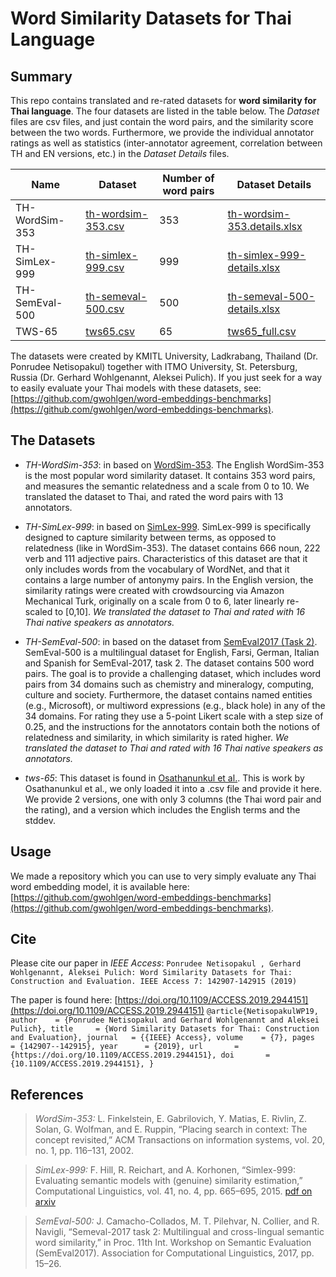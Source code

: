 
# Word Similarity Datasets for Thai Language

## Summary

This repo contains translated and re-rated datasets for **word similarity for Thai language**.
The four datasets are listed in the table below. The *Dataset* files are csv files, and just contain
the word pairs, and the similarity score between the two words.
Furthermore, we provide the individual annotator ratings as well as statistics (inter-annotator agreement,
correlation between TH and EN versions, etc.) in the *Dataset Details* files.   



|Name            | Dataset  | Number of word pairs   | Dataset Details |
|----------------| ------------- | -------------- | ------------- |
|TH-WordSim-353  | [th-wordsim-353.csv](th-wordsim-353.csv)  | 353  | [th-wordsim-353.details.xlsx](th-wordsim-353.details.xlsx)|
|TH-SimLex-999   | [th-simlex-999.csv](th-simlex-999.csv)    | 999  | [th-simlex-999-details.xlsx](th-simlex-999-details.xlsx)  |
|TH-SemEval-500  | [th-semeval-500.csv](th-semeval-500.csv)  | 500  | [th-semeval-500-details.xlsx](th-semeval-500-details.xlsx)|  
|TWS-65          | [tws65.csv](tws65.csv)                    | 65   | [tws65_full.csv](tws65_full.csv)                          |  

The datasets were created by KMITL University, Ladkrabang, Thailand (Dr. Ponrudee Netisopakul) together with ITMO University, St. Petersburg, Russia (Dr. Gerhard Wohlgenannt,
Aleksei Pulich). If you just seek for a way to easily evaluate your Thai models with these datasets, see: [https://github.com/gwohlgen/word-embeddings-benchmarks](https://github.com/gwohlgen/word-embeddings-benchmarks).

## The Datasets
* *TH-WordSim-353*: in based on [WordSim-353](http://www.cs.technion.ac.il/~gabr/resources/data/wordsim353/).
    The English WordSim-353 is the most popular word similarity dataset. It contains 353 word pairs, and measures the semantic relatedness and a scale from 0 to 10. 
    We translated the dataset to Thai, and rated the word pairs with 13 annotators. 

* *TH-SimLex-999*: in based on [SimLex-999](https://fh295.github.io/simlex.html).
    SimLex-999 is specifically designed to capture similarity between terms, as opposed to relatedness (like in WordSim-353).
    The dataset contains 666 noun, 222 verb and 111 adjective pairs. 
    Characteristics of this dataset are that it only includes words from the vocabulary of WordNet, 
    and that it contains a large number of antonymy pairs. In the English version, the similarity ratings were created with crowdsourcing via Amazon Mechanical Turk, 
    originally on a scale from 0 to 6, later linearly re-scaled to [0,10]. 
    *We translated the dataset to Thai and rated with 16 Thai native speakers as annotators.*

* *TH-SemEval-500*: in based on the dataset from [SemEval2017 (Task 2)](http://alt.qcri.org/semeval2017/task2/).
    SemEval-500 is a multilingual dataset for English, Farsi, German, Italian and Spanish for SemEval-2017, task 2.
    The dataset contains 500 word pairs. The goal is to provide a challenging dataset, which includes word pairs from 34 domains such as chemistry and mineralogy, computing, culture and society.
    Furthermore, the dataset contains named entities (e.g., Microsoft), or multiword expressions (e.g., black hole) in any of the 34 domains.
    For rating they use a 5-point Likert scale with a step size of 0.25, and the instructions for the annotators contain both the notions of relatedness and similarity, 
    in which similarity is rated higher.
    *We translated the dataset to Thai and rated with 16 Thai native speakers as annotators.*  

* *tws-65*: This dataset is found in [Osathanunkul et al.](https://link.springer.com/chapter/10.1007/978-3-642-22000-5_56). 
    This is work by Osathanunkul et al., we only loaded it into a .csv file and provide it here. 
    We provide 2 versions, one with only 3 columns (the Thai word pair and the rating), 
    and a version which includes the English terms and the stddev.

## Usage
We made a repository which you can use to very simply evaluate any Thai word embedding model, it is available here:
[https://github.com/gwohlgen/word-embeddings-benchmarks](https://github.com/gwohlgen/word-embeddings-benchmarks).




## Cite

Please cite our paper in *IEEE Access*: 
    `Ponrudee Netisopakul￼, Gerhard Wohlgenannt, Aleksei Pulich: Word Similarity Datasets for Thai: Construction and Evaluation. IEEE Access 7: 142907-142915 (2019)`

The paper is found here: [https://doi.org/10.1109/ACCESS.2019.2944151](https://doi.org/10.1109/ACCESS.2019.2944151)
    `@article{NetisopakulWP19,
      author    = {Ponrudee Netisopakul and Gerhard Wohlgenannt and Aleksei Pulich},
      title     = {Word Similarity Datasets for Thai: Construction and Evaluation},
      journal   = {{IEEE} Access},
      volume    = {7},
      pages     = {142907--142915},
      year      = {2019},
      url       = {https://doi.org/10.1109/ACCESS.2019.2944151},
      doi       = {10.1109/ACCESS.2019.2944151},
    }`


##  References
> *WordSim-353:* L. Finkelstein, E. Gabrilovich, Y. Matias, E. Rivlin, Z. Solan, G. Wolfman, and E. Ruppin, “Placing search in context: The concept revisited,” ACM Transactions on information systems, vol. 20, no. 1, pp. 116–131, 2002.

> *SimLex-999:* F. Hill, R. Reichart, and A. Korhonen, “Simlex-999: Evaluating semantic models with (genuine) similarity estimation,” Computational Linguistics, vol. 41, no. 4, pp. 665–695, 2015.
    [pdf on arxiv](https://arxiv.org/abs/1408.3456v1)

> *SemEval-500:* J. Camacho-Collados, M. T. Pilehvar, N. Collier, and R. Navigli, “Semeval-2017 task 2: Multilingual and cross-lingual semantic word similarity,” in Proc. 11th Int. Workshop on Semantic Evaluation (SemEval2017). Association for Computational Linguistics, 2017, pp. 15–26.

